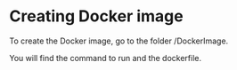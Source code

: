 # Creating Docker image

To create the Docker image, go to the folder /DockerImage.

You will find the command to run and the dockerfile.
